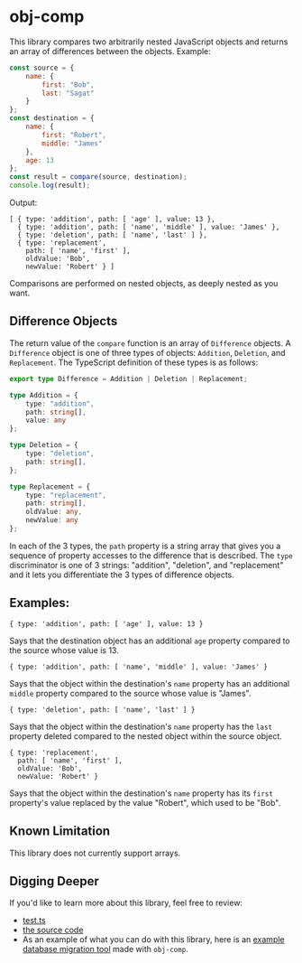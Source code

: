 # obj-comp

This library compares two arbitrarily nested JavaScript objects and returns
an array of differences between the objects. Example:

```js
const source = {
    name: {
        first: "Bob",
        last: "Sagat"
    }
};
const destination = {
    name: {
        first: "Robert",
        middle: "James"
    },
    age: 13
};
const result = compare(source, destination);
console.log(result);
```

Output:
```
[ { type: 'addition', path: [ 'age' ], value: 13 },
  { type: 'addition', path: [ 'name', 'middle' ], value: 'James' },
  { type: 'deletion', path: [ 'name', 'last' ] },
  { type: 'replacement',
    path: [ 'name', 'first' ],
    oldValue: 'Bob',
    newValue: 'Robert' } ]
```

Comparisons are performed on nested objects, as deeply nested as you want.

## Difference Objects

The return value of the `compare` function is an array of `Difference` objects.
A `Difference` object is one of three types of objects: `Addition`, `Deletion`,
and `Replacement`. The TypeScript definition of these types is as follows:

```ts
export type Difference = Addition | Deletion | Replacement;

type Addition = {
    type: "addition",
    path: string[],
    value: any
};

type Deletion = {
    type: "deletion",
    path: string[],
};

type Replacement = {
    type: "replacement",
    path: string[],
    oldValue: any,
    newValue: any
};
```

In each of the 3 types, the `path` property is a string array that gives you
a sequence of property accesses to the difference that is described. The
`type` discriminator is one of 3 strings: "addition", "deletion", and "replacement"
and it lets you differentiate the 3 types of difference objects.

## Examples:

```
{ type: 'addition', path: [ 'age' ], value: 13 }
```

Says that the destination object has an additional `age` property compared to the source whose
value is 13.

```
{ type: 'addition', path: [ 'name', 'middle' ], value: 'James' }
```

Says that the object within the destination's `name` property has an additional `middle`
property compared to the source whose value is "James".

```
{ type: 'deletion', path: [ 'name', 'last' ] }
```

Says that the object within the destination's `name` property has the `last` property
deleted compared to the nested object within the source object.

```
{ type: 'replacement',
  path: [ 'name', 'first' ],
  oldValue: 'Bob',
  newValue: 'Robert' }
```

Says that the object within the destination's `name` property has its `first`
property's value replaced by the value "Robert", which used to be "Bob".

## Known Limitation

This library does not currently support arrays.

## Digging Deeper

If you'd like to learn more about this library, feel free to review:

* [test.ts](test.ts)
* [the source code](obj-comp.ts)
* As an example of what you can do with this library, here is an [example database migration tool](database-migrator-example) made with `obj-comp`.
